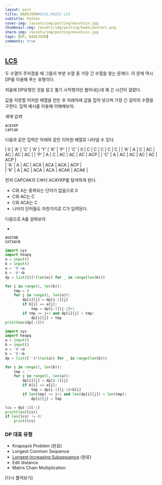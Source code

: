 ```yaml
---
layout: post
title: BAEKJOON#9251,#9252 LCS
subtitle: Python
cover-img: /assets/img/posting/mountain.jpg
thumbnail-img: /assets/img/posting/baekjoonrect.png
share-img: /assets/img/posting/mountain.jpg
tags: [DP, BAEKJOON]
comments: true
---
```


## [LCS](https://www.acmicpc.net/problem/9251)

두 수열이 주어졌을 때 그들의 부분 수열 중 가장 긴 수열을 찾는 문제다.
이 문제 역시 DP를 이용해 푸는 유형이다.

처음에 DP유형인 것을 알고 풀기 시작했지만 풀어내는데 꽤 긴 시간이 걸렸다.

값을 저장할 이차원 배열을 만든 후 차례차례 값을 집어 넣으며 가장 긴 길이의 수열을 구한다.
입력 예시를 이용해 이해해보자.

_예제 입력_

```
ACAYKP
CAPCAK
```

다음과 같은 입력은 아래와 같은 이차원 배열로 나타낼 수 있다.

| 0 | 'A' | 'C' | 'A' | 'Y' | 'K' | 'P' |
| 'C' | 0 | C | C | C | C | C |
| 'A' | A | C | AC | AC | AC | AC |
| 'P' | A | C | AC | AC | AC | ACP |
| 'C' | A | AC | AC | AC | AC | ACP |  
| 'A' | A | AC | ACA | ACA | ACA | ACP |  
| 'K' | A | AC | ACA | ACA | ACAK | ACAK |

먼저 CAPCAK의 C부터 ACAYKP를 탐색하게 된다.

- C와 A는 중복되는 단어가 없음으로 0
- C와 AC는 C
- C와 ACA는 C
- 나머지 단어들도 마찬가지로 C가 입력된다.

다음으로 A를 살펴보자

-

```
AGGTAB
GXTXAYB
```

```python
import sys
import heapq
a = input()
b = input()
a = '0'+a
b = '0'+b
dp = list([0]*(len(a)) for _ in range(len(b)))

for i in range(1, len(b)):
    tmp = 0
    for j in range(1, len(a)):
        dp[i][j] = dp[i-1][j]
        if b[i] == a[j]:
            tmp = dp[i-1][j-1]+1
        if tmp <= j+1 and dp[i][j] < tmp:
            dp[i][j] = tmp
print(max(dp[-1]))
```

```python
import sys
import heapq
a = input()
b = input()
a = '0'+a
b = '0'+b
dp = list(['']*(len(a)) for _ in range(len(b)))

for i in range(1, len(b)):
    tmp = ''
    for j in range(1, len(a)):
        dp[i][j] = dp[i-1][j]
        if b[i] == a[j]:
            tmp = dp[i-1][j-1]+b[i]
        if len(tmp) <= j+1 and len(dp[i][j]) < len(tmp):
            dp[i][j] = tmp

lcs = dp[-1][-1]
print(len(lcs))
if len(lcs) != 0:
    print(lcs)
```

### DP 대표 유형

- Knapsack Problem (완료)
- Longest Common Sequence
- [Longest Increasing Subsequence](https://youseop.github.io/2020-09-29-BAEKJOON-DP.1-LIS/) (완료)
- Edit distance
- Matrix Chain Multiplication

[다시 풀어보기]
<br>
<br>
